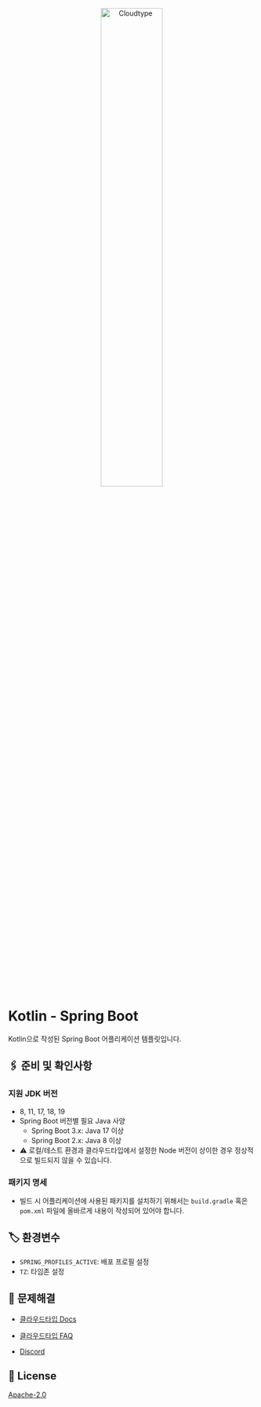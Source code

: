 <br/>
<br/>

<p align="center">
<img src="https://files.cloudtype.io/logo/cloudtype-logo-horizontal-black.png" width="50%" alt="Cloudtype"/>
</p>

<br/>
<br/>

# Kotlin - Spring Boot

Kotlin으로 작성된 Spring Boot 어플리케이션 템플릿입니다.
## 🖇️ 준비 및 확인사항

### 지원 JDK 버전
- 8, 11, 17, 18, 19
- Spring Boot 버전별 필요 Java 사양
    - Spring Boot 3.x: Java 17 이상
    - Spring Boot 2.x: Java 8 이상
- ⚠️ 로컬/테스트 환경과 클라우드타입에서 설정한 Node 버전이 상이한 경우 정상적으로 빌드되지 않을 수 있습니다.

### 패키지 명세
- 빌드 시 어플리케이션에 사용된 패키지를 설치하기 위해서는 `build.gradle` 혹은 `pom.xml` 파일에 올바르게 내용이 작성되어 있어야 합니다.


## 🏷️ 환경변수

- `SPRING_PROFILES_ACTIVE`: 배포 프로필 설정
- `TZ`: 타임존 설정


## 💬 문제해결

- [클라우드타입 Docs](https://docs.cloudtype.io/)

- [클라우드타입 FAQ](https://help.cloudtype.io/guide/faq)

- [Discord](https://discord.gg/U7HX4BA6hu)


## 📄 License

[Apache-2.0](https://github.com/spring-projects/spring-boot/blob/main/LICENSE.txt)
